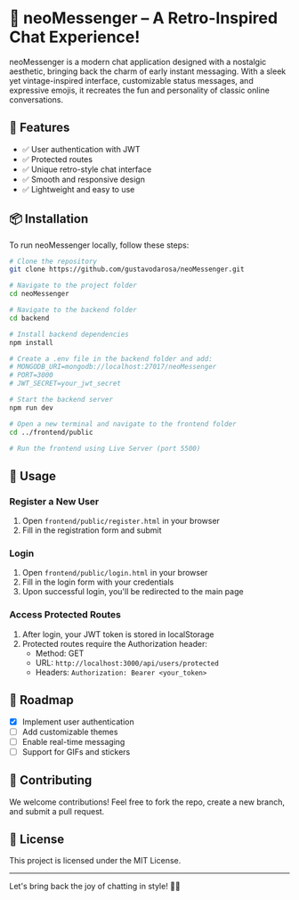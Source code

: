 # 🚀 neoMessenger – A Retro-Inspired Chat Experience!

neoMessenger is a modern chat application designed with a nostalgic aesthetic, bringing back the charm of early instant messaging. With a sleek yet vintage-inspired interface, customizable status messages, and expressive emojis, it recreates the fun and personality of classic online conversations.

## 🎨 Features
- ✅ User authentication with JWT
- ✅ Protected routes
- ✅ Unique retro-style chat interface
- ✅ Smooth and responsive design
- ✅ Lightweight and easy to use

## 📦 Installation

To run neoMessenger locally, follow these steps:

```sh
# Clone the repository
git clone https://github.com/gustavodarosa/neoMessenger.git

# Navigate to the project folder
cd neoMessenger

# Navigate to the backend folder
cd backend

# Install backend dependencies
npm install

# Create a .env file in the backend folder and add:
# MONGODB_URI=mongodb://localhost:27017/neoMessenger
# PORT=3000
# JWT_SECRET=your_jwt_secret

# Start the backend server
npm run dev

# Open a new terminal and navigate to the frontend folder
cd ../frontend/public

# Run the frontend using Live Server (port 5500)
```

## 🚀 Usage

### Register a New User
1. Open `frontend/public/register.html` in your browser
2. Fill in the registration form and submit

### Login
1. Open `frontend/public/login.html` in your browser
2. Fill in the login form with your credentials
3. Upon successful login, you'll be redirected to the main page

### Access Protected Routes
1. After login, your JWT token is stored in localStorage
2. Protected routes require the Authorization header:
   - Method: GET
   - URL: `http://localhost:3000/api/users/protected`
   - Headers: `Authorization: Bearer <your_token>`

## 🚧 Roadmap
- [x] Implement user authentication
- [ ] Add customizable themes
- [ ] Enable real-time messaging
- [ ] Support for GIFs and stickers

## 🤝 Contributing
We welcome contributions! Feel free to fork the repo, create a new branch, and submit a pull request.

## 📜 License
This project is licensed under the MIT License.

---

Let's bring back the joy of chatting in style! 💬✨